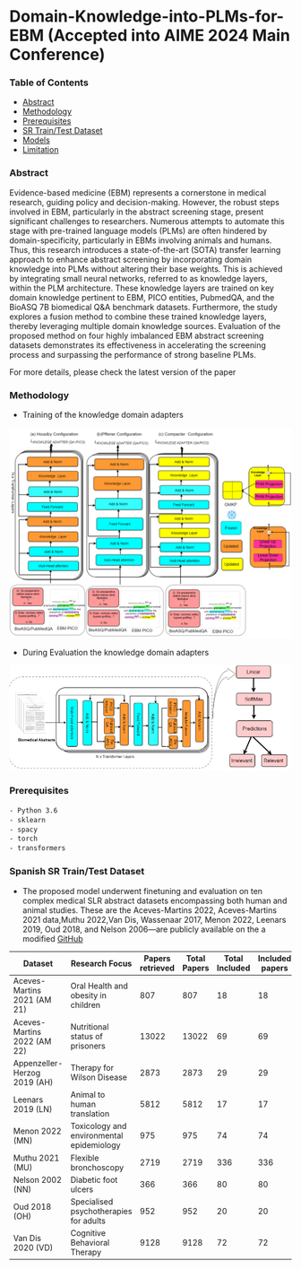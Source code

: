 # Domain-Knowledge-into-PLMs-for-EBM (Accepted into AIME 2024 Main Conference)

### Table of Contents
- [Abstract](#features)
- [Methodology](#installation)
- [Prerequisites](#usage)
- [SR Train/Test Dataset](#visualizing-attacks)
- [Models](#generating-adversarial-images)
- [Limitation](#limitation)


### Abstract

Evidence-based medicine (EBM) represents a cornerstone in medical research, guiding policy and decision-making. However, the robust steps involved in EBM, particularly in the abstract screening stage, present significant challenges to researchers. Numerous attempts to automate this stage with pre-trained language models (PLMs) are often hindered by domain-specificity, particularly in EBMs involving animals and humans. Thus, this research introduces a state-of-the-art (SOTA) transfer learning approach to enhance abstract screening by incorporating domain knowledge into PLMs without altering their base weights. This is achieved by integrating small neural networks, referred to as knowledge layers, within the PLM architecture. These knowledge layers are trained on key domain knowledge pertinent to EBM, PICO entities, PubmedQA, and the BioASQ 7B biomedical Q\&A benchmark datasets. Furthermore, the study explores a fusion method to combine these trained knowledge layers, thereby leveraging multiple domain knowledge sources. Evaluation of the proposed method on four highly imbalanced EBM abstract screening datasets demonstrates its effectiveness in accelerating the screening process and surpassing the performance of strong baseline PLMs.


For more details, please check the latest version of the paper


### Methodology 

- Training of the knowledge domain adapters

![Image Alt text](images/AIME_paper_.PNG)

- During Evaluation the knowledge domain adapters

![Image Alt text](images/downstream_method_AIME.PNG)

###  Prerequisites
``` bash
- Python 3.6
- sklearn
- spacy
- torch
- transformers
```

### Spanish SR Train/Test Dataset

- The proposed model underwent finetuning and evaluation on ten complex medical SLR
abstract datasets encompassing both human and animal studies. These are the Aceves-Martins 2022, Aceves-Martins 2021 data,Muthu 2022,Van Dis, Wassenaar 2017, Menon 2022, Leenars 2019, Oud 2018, and Nelson 2006—are publicly available on the a modified [GitHub](https://github.com/asreview/synergy-dataset)

| **Dataset**                | **Research Focus**                                                                  | **Papers retrieved** | **Total Papers** | **Total Included** | **Included papers** |
|----------------------------|----------------------------------------------------------------------------------------|----------------------|------------------|--------------------|---------------------|
| Aceves-Martins 2021 (AM 21) | Oral Health and obesity in children                                                   | 807                  | 807              | 18                 | 18                  |
| Aceves-Martins 2022 (AM 22) | Nutritional status of prisoners                                                       | 13022                | 13022            | 69                 | 69                  |
| Appenzeller-Herzog 2019 (AH) | Therapy for Wilson Disease                                                            | 2873                 | 2873             | 29                 | 29                  |
| Leenars 2019 (LN)          | Animal to human translation                                                            | 5812                 | 5812             | 17                 | 17                  |
| Menon 2022 (MN)            | Toxicology and environmental epidemiology                                              | 975                  | 975              | 74                 | 74                  |
| Muthu 2021 (MU)            | Flexible bronchoscopy                                                                  | 2719                 | 2719             | 336                | 336                 |
| Nelson 2002 (NN)           | Diabetic foot ulcers                                                                   | 366                  | 366              | 80                 | 80                  |
| Oud 2018 (OH)              | Specialised psychotherapies for adults                                                 | 952                  | 952              | 20                 | 20                  |
| Van Dis 2020 (VD)          | Cognitive Behavioral Therapy                                                           | 9128                 | 9128             | 72                 | 72                  |







